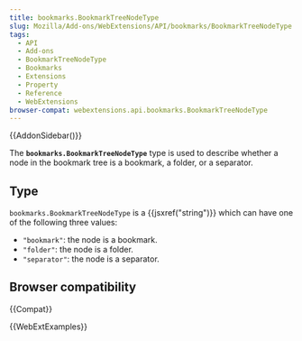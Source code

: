 ```yaml
---
title: bookmarks.BookmarkTreeNodeType
slug: Mozilla/Add-ons/WebExtensions/API/bookmarks/BookmarkTreeNodeType
tags:
  - API
  - Add-ons
  - BookmarkTreeNodeType
  - Bookmarks
  - Extensions
  - Property
  - Reference
  - WebExtensions
browser-compat: webextensions.api.bookmarks.BookmarkTreeNodeType
---
```

<div>{{AddonSidebar()}}</div>

<p>The <strong><code>bookmarks.BookmarkTreeNodeType</code></strong> type is used to describe whether a node in the bookmark tree is a bookmark, a folder, or a separator.</p>

<h2 id="Type">Type</h2>

<p><code>bookmarks.BookmarkTreeNodeType</code> is a {{jsxref("string")}} which can have one of the following three values:</p>

<ul>
 <li><code>"bookmark"</code>: the node is a bookmark.</li>
 <li><code>"folder"</code>: the node is a folder.</li>
 <li><code>"separator"</code>: the node is a separator.</li>
</ul>

<h2 id="Browser_compatibility">Browser compatibility</h2>

<p>{{Compat}}</p>

<p>{{WebExtExamples}}</p>
